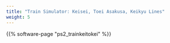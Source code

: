 ```yaml
---
title: "Train Simulator: Keisei, Toei Asakusa, Keikyu Lines"
weight: 5
---
```


{{% software-page "ps2_trainkeitokei" %}}
